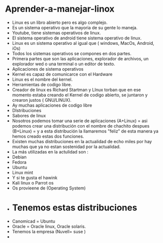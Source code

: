 # Aprender-a-manejar-linox
- Linux es un libro  abierto pero es algo complejo.
- Es un sistema operativo  que la mayoria de su gente lo maneja.
- Youtube, tiene sistemas operativos  de linux.
- El sistema operativo de android tiene sistema operativo de linux.
- Linux es un sistema operativo al igual que ( windows, MacOs, Android, iOs)
- Todos los sistemas operativos se compones en dos partes.
- Primera partes que son las aplicaciones, explorador de archivos, un explorador wed o una terminal o un  editor de texto.
- Aplicaciones de sistema operativos
- Kernel es capaz de comunicarce con el Hardware
- Linux es el nombre del kernel.
- Herramientas de codigo libre.
- Creador de linux es Richard Startman y LInux torban que en ese momento estaba creando el Kernel de codigo abierto, se juntaron y crearon justos ( GNU/LINUX).
- Ay muchas aplicaciones de codigo libre
- DIstribuciones
- Sabores de linux
- Nosotros podemos tomar una serie de aplicaciones (A+Linux) = asi podemos crear una distribución con el nombre de chachito despues (B+Linux) = y a esta distribución la llamaremos "feliz"  de esta manera ya hemos creado estas dos funciones.
- Existen muchas distribuciones en la actualidad de echo miles por hay muchas que ya no estan sostenidad por la actualidad.
- La más utilizadas en la actulidad son :
- Debian
- Fedora
- Ubuntu
- Linux mint
- Y si te gusta el hawink
- Kali linux o Parrot os
- Os provieene de  (Operating System)
- # Tenemos estas distribuciones
- Canomicad = Ubuntu
- Oracle = Oracle linux, Oracle solaris.
- Tenemos la empresa (Nuvell= suse )
- 
